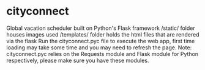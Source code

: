 # cityconnect
Global vacation scheduler built on Python's Flask framework
/static/ folder houses images used
/templates/ folder holds the html files that are rendered via the flask
Run the cityconnect.pyc file to execute the web app, first time loading may take some time and you may need to refresh the page.
Note: cityconnect.pyc relies on the Requests module and Flask module for Python respectively, please make sure you have these modules.
